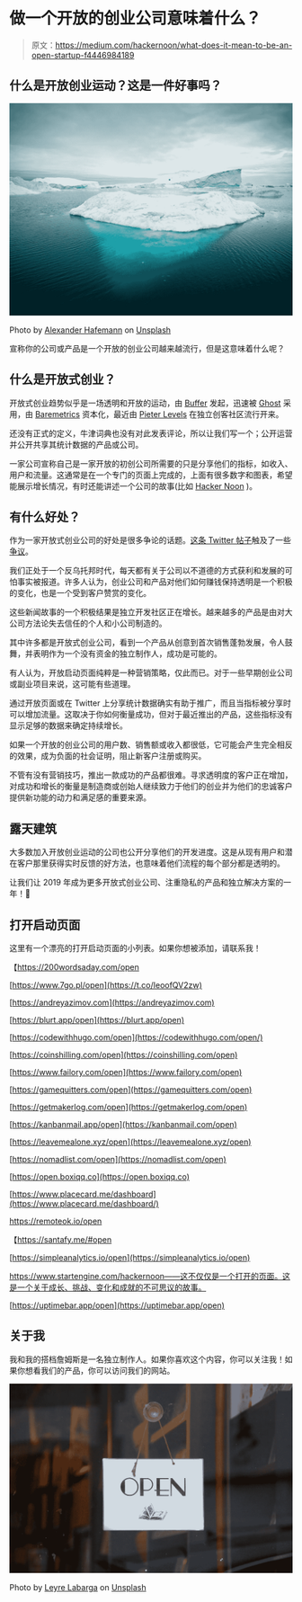 # 做一个开放的创业公司意味着什么？

> 原文：<https://medium.com/hackernoon/what-does-it-mean-to-be-an-open-startup-f4446984189>

## 什么是开放创业运动？这是一件好事吗？

![](img/4156e4627589d35bf89ea191fa2dda3a.png)

Photo by [Alexander Hafemann](https://unsplash.com/photos/M-EwSRl8BK8?utm_source=unsplash&utm_medium=referral&utm_content=creditCopyText) on [Unsplash](https://unsplash.com/?utm_source=unsplash&utm_medium=referral&utm_content=creditCopyText)

宣称你的公司或产品是一个开放的创业公司越来越流行，但是这意味着什么呢？

## **什么是开放式创业？**

开放式创业趋势似乎是一场透明和开放的运动，由 [Buffer](https://buffer.com/transparency) 发起，迅速被 [Ghost](https://ghost.org/open/) 采用，由 [Baremetrics](https://demo.baremetrics.com/) 资本化，最近由 [Pieter Levels](http://open-startup.com) 在独立创客社区流行开来。

还没有正式的定义，牛津词典也没有对此发表评论，所以让我们写一个；公开运营并公开共享其统计数据的产品或公司。

一家公司宣称自己是一家开放的初创公司所需要的只是分享他们的指标，如收入、用户和流量。这通常是在一个专门的页面上完成的，上面有很多数字和图表，希望能展示增长情况，有时还能讲述一个公司的故事(比如 [Hacker Noon](https://www.startengine.com/hackernoon) )。

## **有什么好处？**

作为一家开放式创业公司的好处是很多争论的话题。[这条 Twitter 帖子](https://twitter.com/makerweekly/status/1073508221976018945)触及了一些[争议](https://hackernoon.com/tagged/controversy)。

我们正处于一个反乌托邦时代，每天都有关于公司以不道德的方式获利和发展的可怕事实被报道。许多人认为，创业公司和产品对他们如何赚钱保持透明是一个积极的变化，也是一个受到客户赞赏的变化。

这些新闻故事的一个积极结果是独立开发社区正在增长。越来越多的产品是由对大公司方法论失去信任的个人和小公司制造的。

其中许多都是开放式创业公司，看到一个产品从创意到首次销售蓬勃发展，令人鼓舞，并表明作为一个没有资金的独立制作人，成功是可能的。

有人认为，开放启动页面纯粹是一种营销策略，仅此而已。对于一些早期创业公司或副业项目来说，这可能有些道理。

通过开放页面或在 Twitter 上分享统计数据确实有助于推广，而且当指标被分享时可以增加流量。这取决于你如何衡量成功，但对于最近推出的产品，这些指标没有显示足够的数据来确定持续增长。

如果一个开放的创业公司的用户数、销售额或收入都很低，它可能会产生完全相反的效果，成为负面的社会证明，阻止新客户注册或购买。

不管有没有营销技巧，推出一款成功的产品都很难。寻求透明度的客户正在增加，对成功和增长的衡量是制造商或创始人继续致力于他们的创业并为他们的忠诚客户提供新功能的动力和满足感的重要来源。

## **露天建筑**

大多数加入开放创业运动的公司也公开分享他们的开发进度。这是从现有用户和潜在客户那里获得实时反馈的好方法，也意味着他们流程的每个部分都是透明的。

让我们让 2019 年成为更多开放式创业公司、注重隐私的产品和独立解决方案的一年！🎉

## **打开启动页面**

这里有一个漂亮的打开启动页面的小列表。如果你想被添加，请联系我！

【https://200wordsaday.com/open 

[https://www.7go.pl/open](https://t.co/IeoofQV2zw)

[https://andreyazimov.com](https://andreyazimov.com)

[https://blurt.app/open](https://blurt.app/open)

[https://codewithhugo.com/open](https://codewithhugo.com/open/)

[https://coinshilling.com/open](https://coinshilling.com/open)

[https://www.failory.com/open](https://www.failory.com/open)

[https://gamequitters.com/open](https://gamequitters.com/open)

[https://getmakerlog.com/open](https://getmakerlog.com/open)

[https://kanbanmail.app/open](https://kanbanmail.com/open)

[https://leavemealone.xyz/open](https://leavemealone.xyz/open)

[https://nomadlist.com/open](https://nomadlist.com/open)

[https://open.boxiqq.co](https://open.boxiqq.co)

[https://www.placecard.me/dashboard](https://www.placecard.me/dashboard/)

https://remoteok.io/open

【https://santafy.me/#open 

[https://simpleanalytics.io/open](https://simpleanalytics.io/open)

https://www.startengine.com/hackernoon——这不仅仅是一个打开的页面。这是一个关于成长、挑战、变化和成就的不可思议的故事。

[https://uptimebar.app/open](https://uptimebar.app/open)

## **关于我**

我和我的搭档詹姆斯是一名独立制作人。如果你喜欢这个内容，你可以关注我！如果你想看我们的产品，你可以访问我们的网站。

![](img/fec2229b9cfe9040a65a9b471ee053be.png)

Photo by [Leyre Labarga](https://unsplash.com/photos/lfyP9zTgUp0?utm_source=unsplash&utm_medium=referral&utm_content=creditCopyText) on [Unsplash](https://unsplash.com/?utm_source=unsplash&utm_medium=referral&utm_content=creditCopyText)